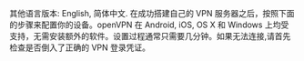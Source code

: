 其他语言版本: English, 简体中文.
在成功搭建自己的 VPN 服务器之后，按照下面的步骤来配置你的设备。openVPN 在 Android, iOS, OS X 和 Windows 上均受支持，无需安装额外的软件。设置过程通常只需要几分钟。如果无法连接,请首先检查是否倒入了正确的 VPN 登录凭证。
